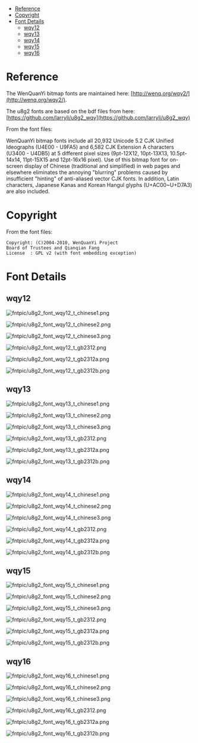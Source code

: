 
[tocstart]: # (toc start)

  * [Reference](#reference)
  * [Copyright](#copyright)
  * [Font Details](#font-details)
    * [wqy12](#wqy12)
    * [wqy13](#wqy13)
    * [wqy14](#wqy14)
    * [wqy15](#wqy15)
    * [wqy16](#wqy16)

[tocend]: # (toc end)

# Reference

The WenQuanYi bitmap fonts are maintained here: [http://wenq.org/wqy2/](http://wenq.org/wqy2/).

The u8g2 fonts are based on the bdf files from here: [https://github.com/larryli/u8g2_wqy](https://github.com/larryli/u8g2_wqy)


From the font files:

WenQuanYi bitmap fonts include all 20,932 Unicode 5.2 
CJK Unified Ideographs (U4E00 - U9FA5) and 6,582 
CJK Extension A characters (U3400 - U4DB5) at 
5 different pixel sizes (9pt-12X12, 10pt-13X13, 
10.5pt-14x14, 11pt-15X15 and 12pt-16x16 pixel).
Use of this bitmap font for on-screen display of Chinese 
(traditional and simplified) in web pages and elsewhere 
eliminates the annoying "blurring" problems caused by 
insufficient "hinting" of anti-aliased vector CJK fonts. 
In addition, Latin characters, Japanese Kanas and 
Korean Hangul glyphs (U+AC00~U+D7A3) are also included.


# Copyright

From the font files:

```
Copyright: (C)2004-2010, WenQuanYi Project 
Board of Trustees and Qianqian Fang
License  : GPL v2 (with font embedding exception)
```

# Font Details



## wqy12
![fntpic/u8g2_font_wqy12_t_chinese1.png](fntpic/u8g2_font_wqy12_t_chinese1.png)

![fntpic/u8g2_font_wqy12_t_chinese2.png](fntpic/u8g2_font_wqy12_t_chinese2.png)

![fntpic/u8g2_font_wqy12_t_chinese3.png](fntpic/u8g2_font_wqy12_t_chinese3.png)

![fntpic/u8g2_font_wqy12_t_gb2312.png](fntpic/u8g2_font_wqy12_t_gb2312.png)

![fntpic/u8g2_font_wqy12_t_gb2312a.png](fntpic/u8g2_font_wqy12_t_gb2312a.png)

![fntpic/u8g2_font_wqy12_t_gb2312b.png](fntpic/u8g2_font_wqy12_t_gb2312b.png)

## wqy13
![fntpic/u8g2_font_wqy13_t_chinese1.png](fntpic/u8g2_font_wqy13_t_chinese1.png)

![fntpic/u8g2_font_wqy13_t_chinese2.png](fntpic/u8g2_font_wqy13_t_chinese2.png)

![fntpic/u8g2_font_wqy13_t_chinese3.png](fntpic/u8g2_font_wqy13_t_chinese3.png)

![fntpic/u8g2_font_wqy13_t_gb2312.png](fntpic/u8g2_font_wqy13_t_gb2312.png)

![fntpic/u8g2_font_wqy13_t_gb2312a.png](fntpic/u8g2_font_wqy13_t_gb2312a.png)

![fntpic/u8g2_font_wqy13_t_gb2312b.png](fntpic/u8g2_font_wqy13_t_gb2312b.png)

## wqy14
![fntpic/u8g2_font_wqy14_t_chinese1.png](fntpic/u8g2_font_wqy14_t_chinese1.png)

![fntpic/u8g2_font_wqy14_t_chinese2.png](fntpic/u8g2_font_wqy14_t_chinese2.png)

![fntpic/u8g2_font_wqy14_t_chinese3.png](fntpic/u8g2_font_wqy14_t_chinese3.png)

![fntpic/u8g2_font_wqy14_t_gb2312.png](fntpic/u8g2_font_wqy14_t_gb2312.png)

![fntpic/u8g2_font_wqy14_t_gb2312a.png](fntpic/u8g2_font_wqy14_t_gb2312a.png)

![fntpic/u8g2_font_wqy14_t_gb2312b.png](fntpic/u8g2_font_wqy14_t_gb2312b.png)

## wqy15
![fntpic/u8g2_font_wqy15_t_chinese1.png](fntpic/u8g2_font_wqy15_t_chinese1.png)

![fntpic/u8g2_font_wqy15_t_chinese2.png](fntpic/u8g2_font_wqy15_t_chinese2.png)

![fntpic/u8g2_font_wqy15_t_chinese3.png](fntpic/u8g2_font_wqy15_t_chinese3.png)

![fntpic/u8g2_font_wqy15_t_gb2312.png](fntpic/u8g2_font_wqy15_t_gb2312.png)

![fntpic/u8g2_font_wqy15_t_gb2312a.png](fntpic/u8g2_font_wqy15_t_gb2312a.png)

![fntpic/u8g2_font_wqy15_t_gb2312b.png](fntpic/u8g2_font_wqy15_t_gb2312b.png)

## wqy16
![fntpic/u8g2_font_wqy16_t_chinese1.png](fntpic/u8g2_font_wqy16_t_chinese1.png)

![fntpic/u8g2_font_wqy16_t_chinese2.png](fntpic/u8g2_font_wqy16_t_chinese2.png)

![fntpic/u8g2_font_wqy16_t_chinese3.png](fntpic/u8g2_font_wqy16_t_chinese3.png)

![fntpic/u8g2_font_wqy16_t_gb2312.png](fntpic/u8g2_font_wqy16_t_gb2312.png)

![fntpic/u8g2_font_wqy16_t_gb2312a.png](fntpic/u8g2_font_wqy16_t_gb2312a.png)

![fntpic/u8g2_font_wqy16_t_gb2312b.png](fntpic/u8g2_font_wqy16_t_gb2312b.png)
